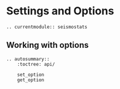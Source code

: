 # Settings and Options

```{eval-rst}
.. currentmodule:: seismostats
```


## Working with options
    
```{eval-rst}
.. autosummary::
    :toctree: api/

    set_option
    get_option
```